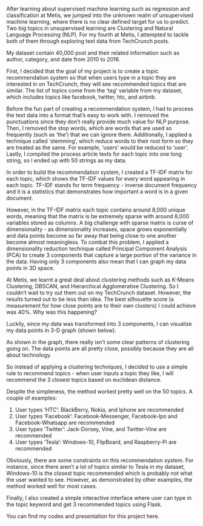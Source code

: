 After learning about supervised machine learning such as regression and classification at Metis, we jumped into the unknown realm of unsupervised machine learning, where there is no clear defined target for us to predict. Two big topics in unsupervised learning are Clustering and Natural Language Processing (NLP). For my fourth at Metis, I attempted to tackle both of them through exploring text data from TechCrunch posts.

My dataset contain 40,000 post and their related information such as author, category, and date from 2010 to 2016. 

First, I decided that the goal of my project is to create a topic recommendation system so that when users type in a topic they are interested in on TechCrunch, they will see recommended topics that are similar. The list of topics come from the ‘tag’ variable from my dataset, which includes topics like facebook, twitter, htc, and airbnb.

Before the fun part of creating a recommendation system, I had to process the text data into a format that’s easy to work with. I removed the punctuations since they don’t really provide much value for NLP purpose. Then, I removed the stop words, which are words that are used so frequently (such as ‘the’) that we can ignore them. Additionally, I applied a technique called ‘stemming’, which reduce words to their root form so they are treated as the same. For example, ‘users’ would be reduced to ‘user’. Lastly, I compiled the process article texts for each topic into one long string, so I ended up with 50 strings as my data.

In order to build the recommendation system, I created a TF-IDF matrix for each topic, which shows the TF-IDF values for every word appearing in each topic. TF-IDF stands for term frequency - inverse document frequency and it is a statistics that demonstrates how important a word is in a given document. 

However, in the TF-IDF matrix each topic contains around 8,000 unique words, meaning that the matrix is be extremely sparse with around 8,000 variables stored as columns. A big challenge with sparse matrix is curse of dimensionality - as dimensionality increases, space grows exponentially and data points become so far away that being close to one another become almost meaningless. To combat this problem, I applied a dimensionality reduction technique called Principal Component Analysis (PCA) to create 3 components that capture a large portion of the variance in the data. Having only 3 components also mean that I can graph my data points in 3D space.

At Metis, we learnt a great deal about clustering methods such as K-Means Clustering, DBSCAN, and Hierarchical Agglomerative Clustering. So I couldn’t wait to try out them out on my TechCrunch dataset. However, the results turned out to be less than idea. The best silhouette score (a measurement for how close points are to their own clusters) I could achieve was 40%. Why was this happening?

Luckily, since my data was transformed into 3 components, I can visualize my data points in 3-D graph (shown below). 

As shown in the graph, there really isn’t some clear patterns of clustering going on. The data points are all pretty close, possibly because they are all about technology. 

So instead of applying a clustering techniques, I decided to use a simple rule to recommend topics - when user inputs a topic they like, I will recommend the 3 closest topics based on euclidean distance.

Despite the simpleness, the method worked pretty well on the 50 topics. A couple of examples:

1. User types ‘HTC’: BlackBerry, Nokia, and Iphone are recommended
2. User types ‘Facebook’: Facebook-Messenger, Facebook-Ipo and Facebook-Whatsapp are recommended
3. User types ‘Twitter’: Jack-Dorsey, Vine, and Twitter-Vine are recommended
4. User types ‘Tesla’: Windows-10, FlipBoard, and Raspberry-Pi are recommended

Obviously, there are some constraints on this recommendation system. For instance, since there aren’t a lot of topics similar to Tesla in my dataset, Windows-10 is the closest topic recommended which is probably not what the user wanted to see. However, as demonstrated by other examples, the method worked well for most cases.

Finally, I also created a simple interactive interface where user can type in the topic keyword and get 3 recommended topics using Flask. 

You can find my codes and presentation for this project here.


